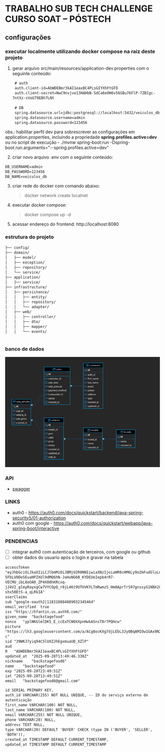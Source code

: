 # TRABALHO SUB TECH CHALLENGE CURSO SOAT – PÓSTECH

## configurações
### executar localmente utilizando docker compose na raiz deste projeto

1. gerar arquivo src/main/resources/application-dev.properties com o seguinte conteúdo:
   ```properties
    # auth
    auth.client-id=AbWDEBmr3kAI1eaxBC4PLsGIYXhFtGFD
    auth.client-secret=NwC9nvjve13HAHbB-SdCa6eOH6v56SBu76FlP-7ZBIgc-7ntXz-sVoGT9EBh7LNt
    
    # DB
    spring.datasource.url=jdbc:postgresql://localhost:5432/veiculos_db
    spring.datasource.username=admin
    spring.datasource.password=123456
   ```
   
obs.: habilitar perfil dev para sobrescrever as configurações em application.properties, incluindo a propriedade **spring.profiles.active=dev** ou no script de execução - ./mvnw spring-boot:run -Dspring-boot.run.arguments="--spring.profiles.active=dev"

2. criar novo arquivo .env com o seguinte conteúdo:

```
DB_USERNAME=admin
DB_PASSWORD=123456
DB_NAME=veiculos_db
```

3. criar rede do docker com comando abaixo:
   > docker network create localnet
   
4. executar docker compose:
   > docker compose up -d

5. acessar endereço do frontend: http://localhost:8080


### estrutura do projeto
```
├── config/   
├── domain/   
│   ├── model/   
│   ├── exception/   
│   ├── repository/  
│   └── service/   
├── application/   
│   ├── service/   
├── infrastructure/   
│   ├── persistence/   
│   │   ├── entity/   
│   │   ├── repository/   
│   │   └── adapter/   
│   ├── web/   
│   │   ├── controller/   
│   │   ├── dto/
│   │   ├── mapper/   
│   │   └── events/   
 
```

### banco de dados

![bd.png](docs/bd.png)

### API 
- [swagger](http://localhost:8080/swagger-ui/index.html)

### LINKS
- auth0 - https://auth0.com/docs/quickstart/backend/java-spring-security5/01-authorization
- auth0 com google - https://auth0.com/docs/quickstart/webapp/java-spring-boot/interactive

### PENDENCIAS
- [ ] integrar auth0 com autenticação de terceiros, com google ou github
- [ ] obter dados do usuario após o login e gravar na tabela
```
accessToken	"eyJhbGciOiJkaXIiLCJlbmMiOiJBMjU2R0NNIiwiaXNzIjoiaHR0cHM6Ly9oZmFudGluLnVzLmF1dGgwLmNvbS8ifQ..nxLo29vMnYWLrFnI.BvSum0k665Qz0zLF3gpatb4biIYssHrO3ey61FOn2CSMQ7GwBd8JJpoJxOU68Bzc-5FbLU9De5EuaHPZXUl9dMQ6hN-JaHuNG6B_KYDEUeIepb4rR7-VECMU_ibL8oOA0_ZP4X08hKRcxq-jJ4V2_glmyRayxgCw7VYCOpQ_r0jL46t9UTUVKYLTmRwmzS_Hm8AprTrS97gnssyG1NNX28HvsKRclzx8C7wmRPWjsn2jNyGwEBBoAZ6b_2_asTzhN7ep7THilXDkH5n1_BWsROsTgRNFoDEcy30ie4WWn2cyr1BqSPVxUClcpFnX.kyhT-shx50EtS-a_qLRkIA"
userClaims	
sub	"google-oauth2|118310884889032345464"
email_verified	true
iss	"https://hfantin.us.auth0.com/"
given_name	"backstagefood"
nonce	"yplNKGlmlDKS_E_ccEaTCWOXXpnHwkASnsT8r7PQHcw"
picture	"https://lh3.googleusercontent.com/a/ACg8ocKXg7djLEbL3JyOBqAMIOw1GAx9N2o0KJLdmMc0uKgbyXrerA=s96-c"
sid	"39WKJ7yiq94C5lUXZJhEgxmuaUD_XZlP"
aud	
0	"AbWDEBmr3kAI1eaxBC4PLsGIYXhFtGFD"
updated_at	"2025-09-28T13:49:46.338Z"
nickname	"backstagefood6"
name	"backstagefood"
exp	"2025-09-28T23:49:51Z"
iat	"2025-09-28T13:49:51Z"
email	"backstagefood6@gmail.com"
```

    id SERIAL PRIMARY KEY,
    auth_id VARCHAR(255) NOT NULL UNIQUE, -- ID do serviço externo de autenticação
    first_name VARCHAR(100) NOT NULL,
    last_name VARCHAR(100) NOT NULL,
    email VARCHAR(255) NOT NULL UNIQUE,
    phone VARCHAR(20) NULL,
    address TEXT NULL,
    type VARCHAR(20) DEFAULT 'BUYER' CHECK (type IN ('BUYER', 'SELLER', 'BOTH')),
    created_at TIMESTAMP DEFAULT CURRENT_TIMESTAMP,
    updated_at TIMESTAMP DEFAULT CURRENT_TIMESTAMP